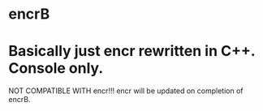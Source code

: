 encrB
=====

Basically just encr rewritten in C++. Console only.
=====
NOT COMPATIBLE WITH encr!!!
encr will be updated on completion of encrB.
